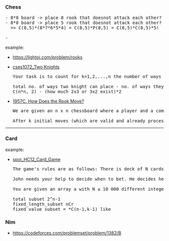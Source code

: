 ### Chess

<pre>
- 8*8 board -> place 8 rook that doesnot attack each other? (8!)
- 8*8 board -> place 5 rook that doesnot attack each other? 
  => C(8,5)*(8*7*6*5*4) = C(8,5)*P(8,5) = C(8,5)*C(8,5)*5!

- 
</pre>

example:
- https://lightoj.com/problem/rooks
- [cses1072_Two Knights]()

  <pre>
  Your task is to count for k=1,2,...,n the number of ways two knights can be placed on a k * k chessboard so that they do not attack each other.
  
  total no. of ways two knight can place - no. of ways they can place(attack) 
  C(n*n, 2) - (how much 2x3 or 3x2 exist)*2
  </pre>

- [1957C. How Does the Rook Move?](1957C_How_Does_the_Rook_Move.cpp)
  <pre>
  We are given an n x n chessboard where a player and a computer alternately place rooks (white and black respectively) under the constraint that no two rooks attack each other (i.e., no two rooks share the same row or column). The player starts first, and each move by the player at (r, c) is mirrored by the computer at (c, r), unless r == c, in which case the computer skips its turn.
  
  After k initial moves (which are valid and already processed), we need to determine the number of possible final configurations of the board when the game is played to completion (i.e., no more valid moves are left). The answer should be computed modulo 1e9+7
  </pre>

---

### Card

example:

- [spoj_HC12_Card_Game](spoj_HC12_Card_Game.cpp)

  <pre>
  The game's rules are as follows: There is deck of N cards from which each person is dealt a hand of K cards. Each card has an integer value representing its strength. A hand's strength is determined by the value of the highest card in the hand. The person with the strongest hand wins the round. Bets are placed before each player reveals the strength of their hand.
  
  John needs your help to decide when to bet. He decides he wants to bet when the strength of his hand is higher than the average hand strength. Hence John wants to calculate the average strength of ALL possible sets of hands.
  
  You are given an array a with N ≤ 10 000 different integer numbers and a number, K, where 1 ≤ K ≤ N. For all possible subsets of a of size K find the sum of their maximal elements modulo 1 000 000 007.
  
  total subset 2^n-1
  fixed_length_subset nCr
  fixed_value_subset = *C(n-1,k-1) like
  </pre>

### Nim

- https://codeforces.com/problemset/problem/1382/B
